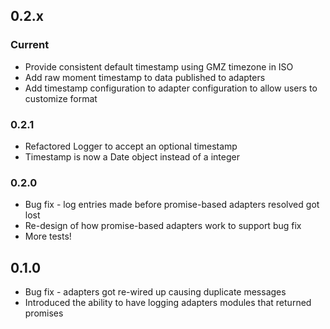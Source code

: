 
## 0.2.x

### Current
 * Provide consistent default timestamp using GMZ timezone in ISO
 * Add raw moment timestamp to data published to adapters
 * Add timestamp configuration to adapter configuration to allow users to customize format

### 0.2.1
 * Refactored Logger to accept an optional timestamp
 * Timestamp is now a Date object instead of a integer

### 0.2.0
 * Bug fix - log entries made before promise-based adapters resolved got lost
 * Re-design of how promise-based adapters work to support bug fix
 * More tests!

## 0.1.0
 * Bug fix - adapters got re-wired up causing duplicate messages
 * Introduced the ability to have logging adapters modules that returned promises

